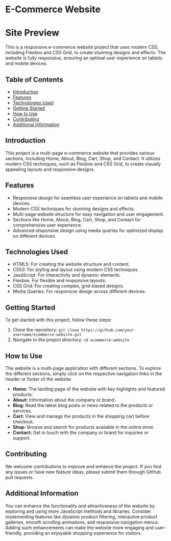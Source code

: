 # E-Commerce Website 

# Site Preview

This is a responsive e-commerce website project that uses modern CSS, including Flexbox and CSS Grid, to create stunning designs and effects. The website is fully responsive, ensuring an optimal user experience on tablets and mobile devices.

## Table of Contents
- [Introduction](#introduction)
- [Features](#features)
- [Technologies Used](#technologies-used)
- [Getting Started](#getting-started)
- [How to Use](#how-to-use)
- [Contributing](#contributing)
- [Additional Information](#additional-information)

## Introduction

This project is a multi-page e-commerce website that provides various sections, including Home, About, Blog, Cart, Shop, and Contact. It utilizes modern CSS techniques, such as Flexbox and CSS Grid, to create visually appealing layouts and responsive designs.

## Features

- Responsive design for seamless user experience on tablets and mobile devices.
- Modern CSS techniques for stunning designs and effects.
- Multi-page website structure for easy navigation and user engagement.
- Sections like Home, About, Blog, Cart, Shop, and Contact for comprehensive user experience.
- Advanced responsive design using media queries for optimized display on different devices.

## Technologies Used

- HTML5: For creating the website structure and content.
- CSS3: For styling and layout using modern CSS techniques.
- JavaScript: For interactivity and dynamic elements.
- Flexbox: For flexible and responsive layouts.
- CSS Grid: For creating complex, grid-based designs.
- Media Queries: For responsive design across different devices.

## Getting Started

To get started with this project, follow these steps:

1. Clone the repository: `git clone https://github.com/your-username/ecommerce-website.git`
2. Navigate to the project directory: `cd ecommerce-website`

## How to Use

The website is a multi-page application with different sections. To explore the different sections, simply click on the respective navigation links in the header or footer of the website.

- **Home:** The landing page of the website with key highlights and featured products.
- **About:** Information about the company or brand.
- **Blog:** Read the latest blog posts or news related to the products or services.
- **Cart:** View and manage the products in the shopping cart before checkout.
- **Shop:** Browse and search for products available in the online store.
- **Contact:** Get in touch with the company or brand for inquiries or support.

## Contributing

We welcome contributions to improve and enhance the project. If you find any issues or have new feature ideas, please submit them through GitHub pull requests.


## Additional Information

You can enhance the functionality and attractiveness of the website by exploring and using more JavaScript methods and libraries. Consider implementing features like dynamic product filtering, interactive product galleries, smooth scrolling animations, and responsive navigation menus. Adding such enhancements can make the website more engaging and user-friendly, providing an enjoyable shopping experience for visitors.

